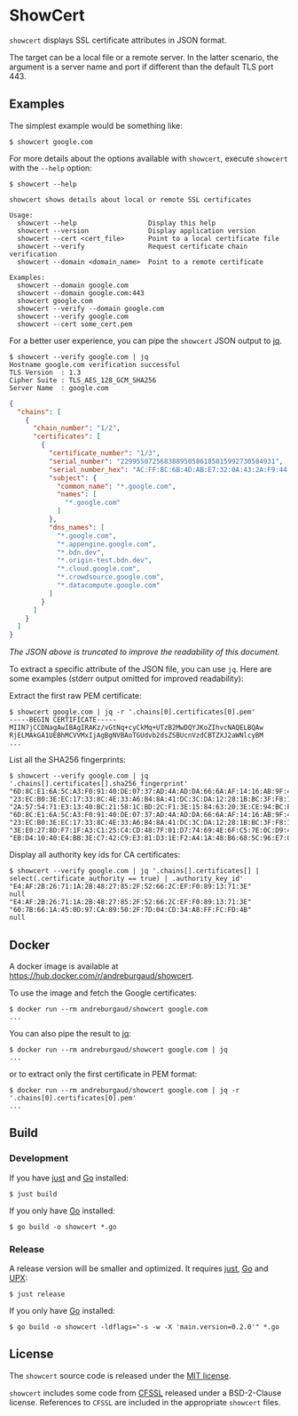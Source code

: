 # ShowCert

`showcert` displays SSL certificate attributes in JSON format.

The target can be a local file or a remote server. In the latter scenario, 
the argument is a server name and port if different than the default TLS port 443.

## Examples

The simplest example would be something like:

```
$ showcert google.com
```

For more details about the options available with `showcert`, execute `showcert` with the `--help` option:

```
$ showcert --help

showcert shows details about local or remote SSL certificates

Usage:
  showcert --help                  Display this help
  showcert --version               Display application version
  showcert --cert <cert_file>      Point to a local certificate file
  showcert --verify                Request certificate chain verification
  showcert --domain <domain_name>  Point to a remote certificate

Examples:
  showcert --domain google.com
  showcert --domain google.com:443
  showcert google.com
  showcert --verify --domain google.com 
  showcert --verify google.com
  showcert --cert some_cert.pem
```

For a better user experience, you can pipe the `showcert` JSON output to [jq](https://stedolan.github.io/jq/).

```
$ showcert --verify google.com | jq
Hostname google.com verification successful
TLS Version  : 1.3
Cipher Suite : TLS_AES_128_GCM_SHA256
Server Name  : google.com
```
```json
{
  "chains": [
    {
      "chain_number": "1/2",
      "certificates": [
        {
          "certificate_number": "1/3",
          "serial_number": "229955072568388950586185815992730584931",
          "serial_number_hex": "AC:FF:BC:6B:4D:AB:E7:32:0A:43:2A:F9:44:F3:07:63",
          "subject": {
            "common_name": "*.google.com",
            "names": [
              "*.google.com"
            ]
          },
          "dns_names": [
            "*.google.com",
            "*.appengine.google.com",
            "*.bdn.dev",
            "*.origin-test.bdn.dev",
            "*.cloud.google.com",
            "*.crowdsource.google.com",
            "*.datacompute.google.com"
          ]
        }
      ]
    }
  ]
}
```

_The JSON above is truncated to improve the readability of this document._

To extract a specific attribute of the JSON file, you can use `jq`. Here are some examples
(stderr output omitted for improved readability):

Extract the first raw PEM certificate:

```
$ showcert google.com | jq -r '.chains[0].certificates[0].pem'
-----BEGIN CERTIFICATE-----
MIIN7jCCDNagAwIBAgIRAKz/vGtNq+cyCkMq+UTzB2MwDQYJKoZIhvcNAQELBQAw
RjELMAkGA1UEBhMCVVMxIjAgBgNVBAoTGUdvb2dsZSBUcnVzdCBTZXJ2aWNlcyBM
...
```

List all the SHA256 fingerprints:

```
$ showcert --verify google.com | jq '.chains[].certificates[].sha256_fingerprint'
"6D:8C:E1:6A:5C:A3:F0:91:40:DE:07:37:AD:4A:AD:DA:66:6A:AF:14:16:AB:9F:4E:7E:E8:40:8B:E9:1B:7B:F3"
"23:EC:B0:3E:EC:17:33:8C:4E:33:A6:B4:8A:41:DC:3C:DA:12:28:1B:BC:3F:F8:13:C0:58:9D:6C:C2:38:75:22"
"2A:57:54:71:E3:13:40:BC:21:58:1C:BD:2C:F1:3E:15:84:63:20:3E:CE:94:BC:F9:D3:CC:19:6B:F0:9A:54:72"
"6D:8C:E1:6A:5C:A3:F0:91:40:DE:07:37:AD:4A:AD:DA:66:6A:AF:14:16:AB:9F:4E:7E:E8:40:8B:E9:1B:7B:F3"
"23:EC:B0:3E:EC:17:33:8C:4E:33:A6:B4:8A:41:DC:3C:DA:12:28:1B:BC:3F:F8:13:C0:58:9D:6C:C2:38:75:22"
"3E:E0:27:8D:F7:1F:A3:C1:25:C4:CD:48:7F:01:D7:74:69:4E:6F:C5:7E:0C:D9:4C:24:EF:D7:69:13:39:18:E5"
"EB:D4:10:40:E4:BB:3E:C7:42:C9:E3:81:D3:1E:F2:A4:1A:48:B6:68:5C:96:E7:CE:F3:C1:DF:6C:D4:33:1C:99"
```

Display all authority key ids for CA certificates:

```
$ showcert --verify google.com | jq '.chains[].certificates[] | select(.certificate_authority == true) | .authority_key_id'
"E4:AF:2B:26:71:1A:2B:48:27:85:2F:52:66:2C:EF:F0:89:13:71:3E"
null
"E4:AF:2B:26:71:1A:2B:48:27:85:2F:52:66:2C:EF:F0:89:13:71:3E"
"60:7B:66:1A:45:0D:97:CA:89:50:2F:7D:04:CD:34:A8:FF:FC:FD:4B"
null
```

## Docker

A docker image is available at https://hub.docker.com/r/andreburgaud/showcert.

To use the image and fetch the Google certificates:

```
$ docker run --rm andreburgaud/showcert google.com
...
```

You can also pipe the result to [jq](https://stedolan.github.io/jq/):

```
$ docker run --rm andreburgaud/showcert google.com | jq
...
```

or to extract only the first certificate in PEM format:

```
$ docker run --rm andreburgaud/showcert google.com | jq -r '.chains[0].certificates[0].pem'
...
```


## Build

### Development

If you have [just](https://github.com/casey/just) and [Go](https://go.dev/) installed:
```
$ just build
```

If you only have [Go](https://go.dev/) installed:

```
$ go build -o showcert *.go
```

### Release

A release version will be smaller and optimized.
It requires [just](https://github.com/casey/just), [Go](https://go.dev/) and [UPX](https://upx.github.io/):

```
$ just release
```

If you only have [Go](https://go.dev/) installed:

```
$ go build -o showcert -ldflags="-s -w -X 'main.version=0.2.0'" *.go
```

## License

The `showcert` source code is released under the [MIT license](LICENSE). 

`showcert` includes some code from [CFSSL](https://github.com/cloudflare/cfssl) released under a BSD-2-Clause license. References to `CFSSL` are included in the appropriate `showcert` files.
